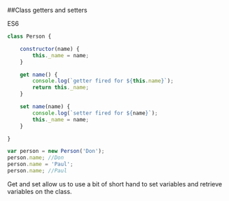 ##Class getters and setters

<div class="spec es6">ES6</div>

```javascript
class Person {

	constructor(name) {
		this._name = name;
	}

	get name() {
		console.log(`getter fired for ${this.name}`);
		return this._name;
	}

	set name(name) {
		console.log(`setter fired for ${name}`);
		this._name = name;
	}

}

var person = new Person('Don');
person.name; //Don
person.name = 'Paul';
person.name; //Paul
```

Get and set allow us to use a bit of short hand to set variables and retrieve variables on the class.
